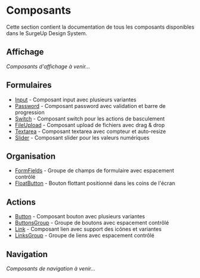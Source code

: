 # Composants

Cette section contient la documentation de tous les composants disponibles dans le SurgeUp Design System.

## Affichage

*Composants d'affichage à venir...*

## Formulaires

- [Input](/components/input) - Composant input avec plusieurs variantes
- [Password](/components/password) - Composant password avec validation et barre de progression
- [Switch](/components/switch) - Composant switch pour les actions de basculement
- [FileUpload](/components/fileupload) - Composant upload de fichiers avec drag & drop
- [Textarea](/components/textarea) - Composant textarea avec compteur et auto-resize
- [Slider](/components/slider) - Composant slider pour les valeurs numériques

## Organisation

- [FormFields](/components/formfields) - Groupe de champs de formulaire avec espacement contrôlé
- [FloatButton](/components/floatbutton) - Bouton flottant positionné dans les coins de l'écran

## Actions

- [Button](/components/button) - Composant bouton avec plusieurs variantes
- [ButtonsGroup](/components/buttonsgroup) - Groupe de boutons avec espacement contrôlé
- [Link](/components/link) - Composant lien avec support des icônes et variantes
- [LinksGroup](/components/linksgroup) - Groupe de liens avec espacement contrôlé

## Navigation

*Composants de navigation à venir...*